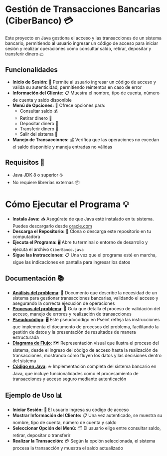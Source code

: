# Gestión de Transacciones Bancarias (CiberBanco) 💳
Este proyecto en Java gestiona el acceso y las transacciones de un sistema bancario, permitiendo al usuario ingresar un código de acceso para iniciar sesión y realizar operaciones como consultar saldo, retirar, depositar y transferir dinero 💵

## Funcionalidades
- **Inicio de Sesión:** 🔐 Permite al usuario ingresar un código de acceso y valida su autenticidad, permitiendo reintentos en caso de error
- **Información del Cliente:** 📋 Muestra el nombre, tipo de cuenta, número de cuenta y saldo disponible
- **Menú de Opciones:** 📜 Ofrece opciones para:
  - Consultar saldo 💰
  - Retirar dinero 💸
  - Depositar dinero 🏦
  - Transferir dinero 🔄
  - Salir del sistema 🚪
- **Manejo de Transacciones:** 💰 Verifica que las operaciones no excedan el saldo disponible y maneja entradas no válidas

## Requisitos 🚀
- Java JDK 8 o superior ☕
- No requiere librerías externas 📦

# Cómo Ejecutar el Programa 💡
- **Instala Java:** 📥 Asegúrate de que Java esté instalado en tu sistema. Puedes descargarlo desde [oracle.com](https://www.oracle.com/java/technologies/javase-jdk11-downloads.html)
- **Descarga el Repositorio:** 📂 Clona o descarga este repositorio en tu computadora
- **Ejecuta el Programa:** 🖥️ Abre tu terminal o entorno de desarrollo y ejecuta el archivo `CiberBanco.java`
- **Sigue las Instrucciones:** 📋 Una vez que el programa esté en marcha, sigue las indicaciones en pantalla para ingresar los datos

## Documentación 📚
- **[Análisis del problema](docs/Análisis%20CiberBanco.pdf)**: 📝 Documento que describe la necesidad de un sistema para gestionar transacciones bancarias, validando el acceso y asegurando la correcta ejecución de operaciones
- **[Procesos del problema](docs/Algoritmo%20CiberBanco.pdf)**: 📄 Guía que detalla el proceso de validación del acceso, manejo de errores y realización de transacciones
- **[Pseudocódigo](docs/CiberBanco.psc)**: 🖥️ Este pseudocódigo en Pseint refleja las instrucciones que implementa el documento de procesos del problema, facilitando la gestión de datos y la presentación de resultados de manera estructurada   
- **[Diagrama de Flujo](docs/Diagrama%20de%20flujo%20CiberBanco.pdf)**: 🗺️ Representación visual que ilustra el proceso del sistema, desde el ingreso del código de acceso hasta la realización de transacciones, mostrando cómo fluyen los datos y las decisiones dentro del sistema
- **[Código en Java](CiberBanco.java)**: ☕  Implementación completa del sistema bancario en Java, que incluye funcionalidades como el procesamiento de transacciones y acceso seguro mediante autenticación

## Ejemplo de Uso 📊
- **Iniciar Sesión:** 🔑 El usuario ingresa su código de acceso
- **Mostrar Información del Cliente:** 📋 Una vez autenticado, se muestra su nombre, tipo de cuenta, número de cuenta y saldo
- **Seleccionar Opción del Menú:** 🗂️ El usuario elige entre consultar saldo, retirar, depositar o transferir
- **Realizar la Transacción:** 💳 Según la opción seleccionada, el sistema procesa la transacción y muestra el saldo actualizado